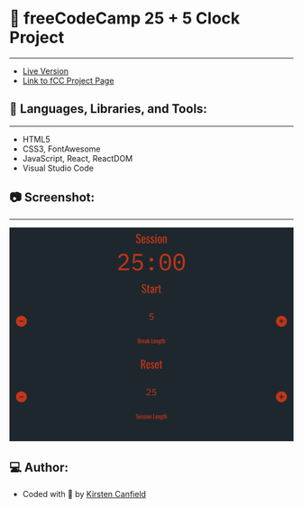 # :notebook: freeCodeCamp 25 + 5 Clock Project
------
+ [Live Version](https://codepen.io/chillhumanoid/full/MWBgjJY)
+ [Link to fCC Project Page](https://www.freecodecamp.org/learn/front-end-development-libraries/front-end-development-libraries-projects/build-a-25--5-clock)

## :wrench: Languages, Libraries, and Tools:
------
+ HTML5
+ CSS3, FontAwesome
+ JavaScript, React, ReactDOM
+ Visual Studio Code

## :camera: Screenshot:
------
![Project Preview](https://github.com/ChillHumanoid/fCC-Promodoro-Timer/blob/main/project-preview.png)

## :computer: Author:
+ Coded with :blue_heart: by [Kirsten Canfield](https://github.com/ChillHumanoid)

 
